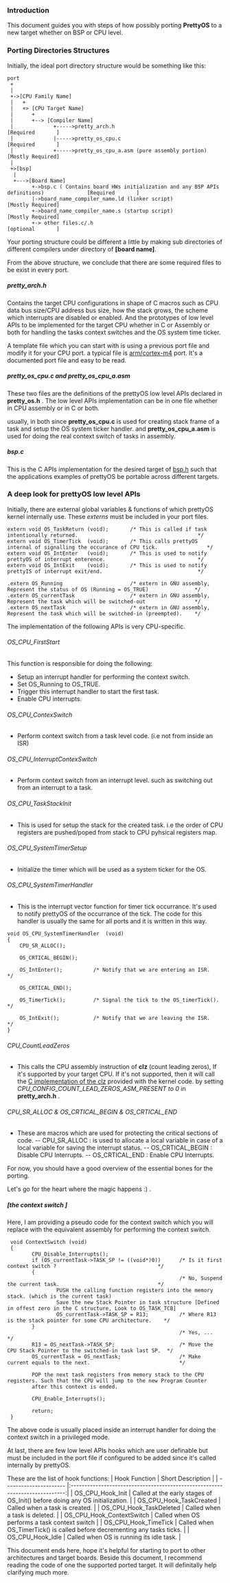 ### Introduction

This document guides you with steps of how possibly porting **PrettyOS** to a new target whether on BSP or CPU level.

### Porting Directories Structures

Initially, the ideal port directory structure would 
be something like this: 

```
port
 +
 |
 +->[CPU Family Name]
 |   +
 |   +> [CPU Target Name]
 |      +
 |      +--> [Compiler Name]
 |             +----->pretty_arch.h                                                             [Required       ]
 |             |----->pretty_os_cpu.c                                                           [Required       ]
 |             +----->pretty_os_cpu_a.asm (pure assembly portion)                               [Mostly Required]
 |
 +>[bsp]
  |
  +--->[Board Name]
        +->bsp.c ( Contains board HWs initialization and any BSP APIs definitions)              [Required       ]
        |->board_name_compiler_name.ld (linker script)                                          [Mostly Required]
        +->board_name_compiler_name.s (startup script)                                          [Mostly Required]
        +-> other files.c/.h                                                                    [optional       ]
```

Your porting structure could be different a little by making sub directories of different compilers under directory of **[board name]**.

From the above structure, we conclude that there are some required files to be exist in every port.

##### pretty_arch.h
Contains the target CPU configurations in shape of C macros such as CPU data bus size/CPU address bus size,
how the stack grows, the scheme which interrupts are disabled or enabled. 
And the prototypes of low level APIs to be implemented for the target CPU whether in C or Assembly or both for handling the tasks
context switches and the OS system time ticker.

A template file which you can start with is using a previous port file and modify it for your CPU port.
a typical file is [arm/cortex-m4](https://github.com/yahiafarghaly/PrettyOS/blob/master/port/arm/cortex-m4/cpu/GNU/pretty_arch.h) port. It's a documented port file and easy to be read.

##### pretty_os_cpu.c and pretty_os_cpu_a.asm
These two files are the definitions of the prettyOS low level APIs declared in **pretty_os.h** .
The low level APIs implementation can be in one file whether in CPU assembly or in C or both.

usually, in both
since **pretty_os_cpu.c** is used for creating stack frame of a task and setup the OS system ticker handler. 
and **pretty_os_cpu_a.asm** is used for doing the real context switch of tasks in assembly.

##### bsp.c
This is the C APIs implementation for the desired target of [bsp.h](https://github.com/yahiafarghaly/PrettyOS/blob/master/Applications/bsp.h) such that the applications examples of prettyOS be portable across different targets.

### A deep look for prettyOS low level APIs
Initially, there are external global variables & functions of which prettyOS kernel internally use.
These *externs* must be included in your port files.

```
extern void OS_TaskReturn (void);       /* This is called if task intentionally returned.                                       */
extern void OS_TimerTick  (void);       /* This calls prettyOS internal of signalling the occurance of CPU tick.                */
extern void OS_IntEnter   (void);       /* This is used to notify prettyOS of interrupt enterence.                              */
extern void OS_IntExit    (void);       /* This is used to notify prettyIS of interrupt exit/end.                               */

.extern OS_Running                      /* extern in GNU assembly, Represent the status of OS (Running = OS_TRUE)               */
.extern OS_currentTask                  /* extern in GNU assembly, Represent the task which will be switched-out                */
.extern OS_nextTask                     /* extern in GNU assembly, Represent the task which will be switched-in (preempted).    */

```

The implementation of the following APIs is very CPU-specific.

###### OS_CPU_FirstStart
This function is responsible for doing the following:
- Setup an interrupt handler for performing the context switch.
- Set OS_Running to OS_TRUE.
- Trigger this interrupt handler to start the first task.
- Enable CPU interrupts.

###### OS_CPU_ContexSwitch
- Perform context switch from a task level code. (i.e not from inside an ISR)

###### OS_CPU_InterruptContexSwitch
- Perform context switch from an interrupt level. such as switching out from an interrupt to a task.

###### OS_CPU_TaskStackInit
- This is used for setup the stack for the created task. i.e the order of CPU registers are
pushed/poped from stack to CPU pyhsical registers map.

###### OS_CPU_SystemTimerSetup
- Initialize the timer which will be used as a system ticker for the OS.

###### OS_CPU_SystemTimerHandler
- This is the interrupt vector function for timer tick occurrance. It's used to notify prettyOS of the occurrance of the tick. 
The code for this handler is usually the same for all ports and it is written in this way.

```
void OS_CPU_SystemTimerHandler  (void)
{
    CPU_SR_ALLOC();

    OS_CRTICAL_BEGIN();

    OS_IntEnter();          /* Notify that we are entering an ISR.          */

    OS_CRTICAL_END();

    OS_TimerTick();         /* Signal the tick to the OS_timerTick().       */

    OS_IntExit();           /* Notify that we are leaving the ISR.          */
}
``` 

###### CPU_CountLeadZeros
- This calls the CPU assembly instruction of **clz** (count leading zeros), If it's supported by your target CPU.
If it's not supported, then it will call the [C implementation of the clz](https://github.com/yahiafarghaly/PrettyOS/blob/master/kernel/pretty_clz.c) provided with the kernel code.
by setting *CPU_CONFIG_COUNT_LEAD_ZEROS_ASM_PRESENT to 0* in **pretty_arch.h** .

###### CPU_SR_ALLOC & OS_CRTICAL_BEGIN & OS_CRTICAL_END
- These are macros which are used for protecting the critical sections of code.
-- CPU_SR_ALLOC : is used to allocate a local variable in case of a local variable for saving the interrupt status.
-- OS_CRTICAL_BEGIN : Disable CPU Interrupts.
-- OS_CRTICAL_END : Enable CPU Interrupts.


For now, you should have a good overview of the essential bones for the porting. 

Let's go for the heart where the magic happens :) . 
##### [the context switch ]
Here, I am providing a pseudo code for the context switch which you will replace with the equivalent assembly for performing the context switch.

```
 void ContextSwitch (void)
 {
        CPU_Disable_Interrupts();
        if (OS_currentTask->TASK_SP != ((void*)0))      /* Is it first context switch ?                                 */
        {       
                                                        /* No, Suspend the current task.                                */
                PUSH the calling function registers into the memory stack. (which is the current task)
                Save the new Stack Pointer in task structure [Defined in offest zero in the C structure, Look to OS_TASK_TCB]
                OS_currentTask->TASK_SP = R13;          /* Where R13 is the stack pointer for some CPU architecture.    */
        }
                                                        /* Yes, ...                                                     */
        R13 = OS_nextTask->TASK_SP;                     /* Move the CPU Stack Pointer to the switched-in task last SP.  */
        OS_currentTask = OS_nextTask;                   /* Make current equals to the next.                             */
        
        POP the next task registers from memory stack to the CPU registers. Such that the CPU will jump to the new Program Counter
        after this context is ended.

        CPU_Enable_Interrupts();     

        return;
 }
```

The above code is usually placed inside an interrupt handler for doing the context switch in a privileged mode.

At last, there are few low level APIs hooks which are user definable but must be included in the port file
if configured to be added since it's called internally by prettyOS.

These are the list of hook functions:
| Hook Function          |  Short Description	                                                        |
| ---------------------- |:----------------------------------------------------------------------------:|
| OS_CPU_Hook_Init       | Called at the early stages of OS_Init() before doing any OS initialization.  |
| OS_CPU_Hook_TaskCreated | Called when a task is created.                                               |
| OS_CPU_Hook_TaskDeleted | Called when a task is deleted.                                               |
| OS_CPU_Hook_ContextSwitch  | Called when OS performs a task context switch                                |
| OS_CPU_Hook_TimeTick  | Called when OS_TimerTick() is called before decrementing any tasks ticks.    |
| OS_CPU_Hook_Idle       | Called when OS is running its idle task.                                     |

This document ends here, hope it's helpful for starting to port to other architectures and target boards.
Beside this document, I recommend reading the code of one the supported ported target. It will definitally help clarifying 
much more.